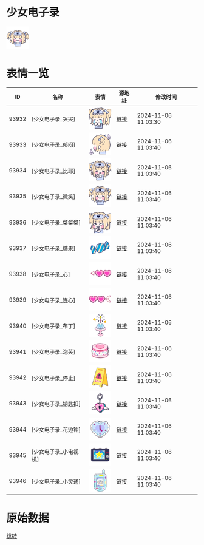 # 少女电子录

<img src="./cover.png" height="60" alt="cover" />

# 表情一览

|ID|名称|表情|源地址|修改时间|
|----|----|----|----|----|
|93932|[少女电子录_哭哭]|<img src="./pic/093932_%5B少女电子录_哭哭%5D.png" height="60" alt="哭哭"/>|[链接](https://i0.hdslb.com/bfs/garb/a5d0ab747de53d5a161df1d9f765670cbc5a024a.png)|2024-11-06 11:03:30|
|93933|[少女电子录_郁闷]|<img src="./pic/093933_%5B少女电子录_郁闷%5D.png" height="60" alt="郁闷"/>|[链接](https://i0.hdslb.com/bfs/garb/06307eb245e48c4f1e47e6d993b9e47af49f24c9.png)|2024-11-06 11:03:40|
|93934|[少女电子录_比耶]|<img src="./pic/093934_%5B少女电子录_比耶%5D.png" height="60" alt="比耶"/>|[链接](https://i0.hdslb.com/bfs/garb/7a9ce4c36fe8ca93db1c7a52bc5fc224ca68161e.png)|2024-11-06 11:03:40|
|93935|[少女电子录_微笑]|<img src="./pic/093935_%5B少女电子录_微笑%5D.png" height="60" alt="微笑"/>|[链接](https://i0.hdslb.com/bfs/garb/f514ca679f81dc01453582bcf80f2d6e8efae74d.png)|2024-11-06 11:03:40|
|93936|[少女电子录_桀桀桀]|<img src="./pic/093936_%5B少女电子录_桀桀桀%5D.png" height="60" alt="桀桀桀"/>|[链接](https://i0.hdslb.com/bfs/garb/8e398339599e16af7fd6d8061d159bbf07afd891.png)|2024-11-06 11:03:40|
|93937|[少女电子录_糖果]|<img src="./pic/093937_%5B少女电子录_糖果%5D.png" height="60" alt="糖果"/>|[链接](https://i0.hdslb.com/bfs/garb/c196252a040c3141da09016d4fc0075bc117ffee.png)|2024-11-06 11:03:40|
|93938|[少女电子录_心]|<img src="./pic/093938_%5B少女电子录_心%5D.png" height="60" alt="心"/>|[链接](https://i0.hdslb.com/bfs/garb/6ac3deba1ee2326fe1c45f289aa277e6917d112b.png)|2024-11-06 11:03:40|
|93939|[少女电子录_连心]|<img src="./pic/093939_%5B少女电子录_连心%5D.png" height="60" alt="连心"/>|[链接](https://i0.hdslb.com/bfs/garb/b3a13e077e2509df3b854c4707496ff4102954e8.png)|2024-11-06 11:03:40|
|93940|[少女电子录_布丁]|<img src="./pic/093940_%5B少女电子录_布丁%5D.png" height="60" alt="布丁"/>|[链接](https://i0.hdslb.com/bfs/garb/f655ad55257be6f7261b2b2750dddf86e6637ad0.png)|2024-11-06 11:03:40|
|93941|[少女电子录_泡芙]|<img src="./pic/093941_%5B少女电子录_泡芙%5D.png" height="60" alt="泡芙"/>|[链接](https://i0.hdslb.com/bfs/garb/c4e4b602b52309bbafa1d88d6dcf93f0dc08d56e.png)|2024-11-06 11:03:40|
|93942|[少女电子录_停止]|<img src="./pic/093942_%5B少女电子录_停止%5D.png" height="60" alt="停止"/>|[链接](https://i0.hdslb.com/bfs/garb/a3d4be554c6654703a243297771d7a4187f34971.png)|2024-11-06 11:03:40|
|93943|[少女电子录_钥匙扣]|<img src="./pic/093943_%5B少女电子录_钥匙扣%5D.png" height="60" alt="钥匙扣"/>|[链接](https://i0.hdslb.com/bfs/garb/5f8cc9401cd3517f1a0feea20becf7592acd057d.png)|2024-11-06 11:03:40|
|93944|[少女电子录_花边钟]|<img src="./pic/093944_%5B少女电子录_花边钟%5D.png" height="60" alt="花边钟"/>|[链接](https://i0.hdslb.com/bfs/garb/a1deffd6fafebad83d77cc9777ca2c60cf421493.png)|2024-11-06 11:03:40|
|93945|[少女电子录_小电视机]|<img src="./pic/093945_%5B少女电子录_小电视机%5D.png" height="60" alt="小电视机"/>|[链接](https://i0.hdslb.com/bfs/garb/bfc6c9bf5f19126c310e3c4e9719a31cfc9525db.png)|2024-11-06 11:03:40|
|93946|[少女电子录_小灵通]|<img src="./pic/093946_%5B少女电子录_小灵通%5D.png" height="60" alt="小灵通"/>|[链接](https://i0.hdslb.com/bfs/garb/f1dab5746eff148c08d96668bc34008d0f0e9f30.png)|2024-11-06 11:03:40|

# 原始数据

[跳转](./raw.json)

